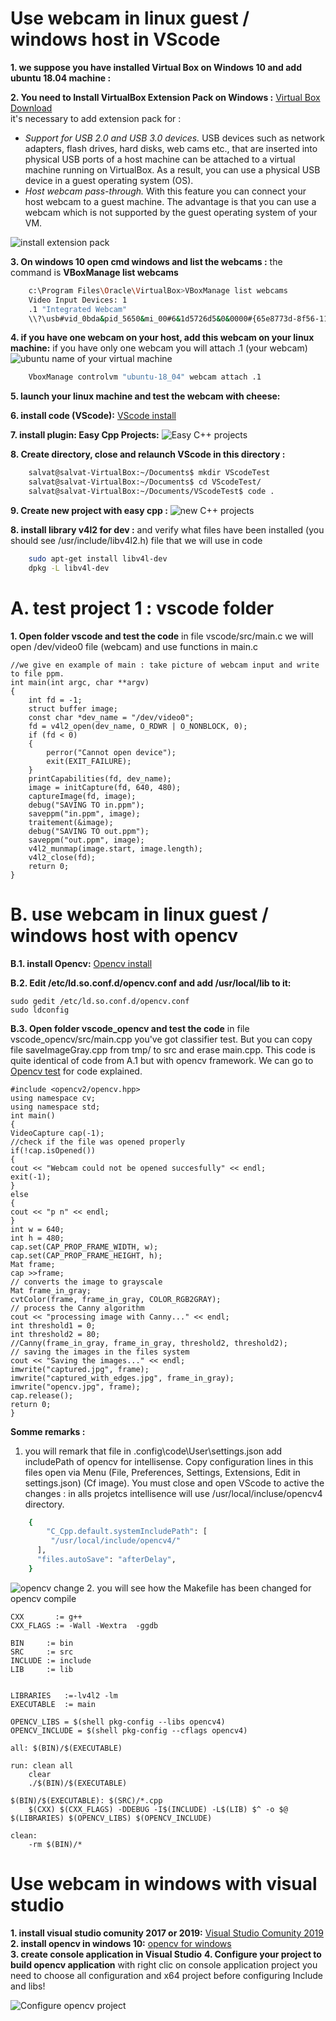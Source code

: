# Use webcam in linux guest / windows host in VScode

**1. we suppose you have installed Virtual Box on Windows 10 and add ubuntu 18.04 machine :**

**2. You need to Install VirtualBox Extension Pack on Windows :** [Virtual Box Download ](https://www.virtualbox.org/wiki/Downloads " get last version of virtualbox and extension pack")   
it's necessary to add extension pack for :
- *Support for USB 2.0 and USB 3.0 devices.* USB devices such as network adapters, flash drives, hard disks, web cams etc., that are inserted into physical USB ports of a host machine can be attached to a virtual machine running on VirtualBox. As a result, you can use a physical USB device in a guest operating system (OS).
- *Host webcam pass-through.* With this feature you can connect your host webcam to a guest machine. The advantage is that you can use a webcam which is not supported by the guest operating system of your VM.

![install extension pack ](./VirtualBox2.jpg  "add extension pack VM")

**3. On windows 10 open cmd windows and list the webcams  :** the command is **VBoxManage list webcams**
```bash
	c:\Program Files\Oracle\VirtualBox>VBoxManage list webcams
	Video Input Devices: 1
	.1 "Integrated Webcam"
	\\?\usb#vid_0bda&pid_5650&mi_00#6&1d5726d5&0&0000#{65e8773d-8f56-11d0-a3b9-00a0c9223196}\global
```
**4. if you have one webcam on your host, add this webcam on your linux machine:**  if you have only one webcam you will attach .1 (your webcam)
![ubuntu name of your virtual machine ](./virtuabox3.jpg   "name of your machine")
```bash
	VboxManage controlvm "ubuntu-18_04" webcam attach .1
```
**5. launch your linux machine and test the webcam with cheese:**

**6. install code (VScode):** [VScode install ](https://linuxize.com/post/how-to-install-visual-studio-code-on-ubuntu-18-04/ "install vscode") 

**7. install plugin: Easy Cpp Projects:**
![Easy C++ projects ](./vscode.jpg   "easy CPP plugin in VScode")

**8. Create directory, close and relaunch VScode in this directory  :**
```bash
	salvat@salvat-VirtualBox:~/Documents$ mkdir VScodeTest
	salvat@salvat-VirtualBox:~/Documents$ cd VScodeTest/
	salvat@salvat-VirtualBox:~/Documents/VScodeTest$ code .
```

**9. Create new project with easy cpp  :**
![new C++ projects ](./easy-cpp1.jpg   "Create new CPP project for Linux")

**8. install library v4l2 for dev :**  and verify what files have been installed  (you should see /usr/include/libv4l2.h) file that we will use in code

```bash
	sudo apt-get install libv4l-dev
	dpkg -L libv4l-dev

```
# A. test project 1 : vscode folder
**1. Open folder vscode and test the code**
in file vscode/src/main.c we will open /dev/video0 file (webcam) and use functions in main.c

	//we give en example of main : take picture of webcam input and write to file ppm.
	int main(int argc, char **argv)
	{
	    int fd = -1;
	    struct buffer image;
	    const char *dev_name = "/dev/video0";
	    fd = v4l2_open(dev_name, O_RDWR | O_NONBLOCK, 0);
	    if (fd < 0)
	    {
	        perror("Cannot open device");
	        exit(EXIT_FAILURE);
	    }
	    printCapabilities(fd, dev_name);
	    image = initCapture(fd, 640, 480);
	    captureImage(fd, image);
	    debug("SAVING TO in.ppm");
	    saveppm("in.ppm", image);
	    traitement(&image);
	    debug("SAVING TO out.ppm");
	    saveppm("out.ppm", image);
	    v4l2_munmap(image.start, image.length);
	    v4l2_close(fd);
	    return 0;
	}

 
# B. use webcam in linux guest / windows host with opencv

**B.1. install Opencv:** [Opencv install ](https://linuxize.com/post/how-to-install-opencv-on-ubuntu-18-04/  "install opencv in ubuntu 18_04 LTS") 

**B.2. Edit /etc/ld.so.conf.d/opencv.conf and add /usr/local/lib to it:**

	sudo gedit /etc/ld.so.conf.d/opencv.conf
	sudo ldconfig

**B.3. Open folder vscode_opencv and test the code**
in file vscode_opencv/src/main.cpp you've got classifier test. But you can copy file saveImageGray.cpp from tmp/ to src and erase main.cpp. This code is quite identical of code from A.1 but with opencv framework.
We can go to [Opencv test](https://link.springer.com/chapter/10.1007/978-1-4302-6838-3_7#Sec24 "using opencv") for code explained.

	#include <opencv2/opencv.hpp>
	using namespace cv;
	using namespace std;
	int main()
	{
	VideoCapture cap(-1);
	//check if the file was opened properly
	if(!cap.isOpened())
	{
	cout << "Webcam could not be opened succesfully" << endl;
	exit(-1);
	}
	else
	{
	cout << "p n" << endl;
	}
	int w = 640;
	int h = 480;
	cap.set(CAP_PROP_FRAME_WIDTH, w);
	cap.set(CAP_PROP_FRAME_HEIGHT, h);
	Mat frame;
	cap >>frame;
	// converts the image to grayscale
	Mat frame_in_gray;
	cvtColor(frame, frame_in_gray, COLOR_RGB2GRAY);
	// process the Canny algorithm
	cout << "processing image with Canny..." << endl;
	int threshold1 = 0;
	int threshold2 = 80;
	//Canny(frame_in_gray, frame_in_gray, threshold2, threshold2);
	// saving the images in the files system
	cout << "Saving the images..." << endl;
	imwrite("captured.jpg", frame);
	imwrite("captured_with_edges.jpg", frame_in_gray);
	imwrite("opencv.jpg", frame);
	cap.release();
	return 0;
	}
	
**Somme remarks :**  
1. you will remark that file in .config\code\User\settings.json add includePath of opencv for intellisense. Copy configuration lines in this files open via Menu (File, Preferences, Settings, Extensions, Edit in settings.json) (Cf image). You must close and open VScode to active the changes : in alls projetcs intellisence will use /usr/local/incluse/opencv4 directory.
```bash
	{
	    "C_Cpp.default.systemIncludePath": [
	     "/usr/local/include/opencv4/"
	  ],
	  "files.autoSave": "afterDelay",
	}
```
![opencv change  ](./vscode.png  "changes for intellisense (opencv)")
2. you will see how the Makefile has been changed for opencv compile
 
	CXX		  := g++
	CXX_FLAGS := -Wall -Wextra  -ggdb 
	
	BIN		:= bin
	SRC		:= src
	INCLUDE	:= include
	LIB		:= lib
	
	
	LIBRARIES	:=-lv4l2 -lm
	EXECUTABLE	:= main
	
	OPENCV_LIBS = $(shell pkg-config --libs opencv4)
	OPENCV_INCLUDE = $(shell pkg-config --cflags opencv4)
	
	all: $(BIN)/$(EXECUTABLE)
	
	run: clean all
		clear
		./$(BIN)/$(EXECUTABLE)
	
	$(BIN)/$(EXECUTABLE): $(SRC)/*.cpp
		$(CXX) $(CXX_FLAGS) -DDEBUG -I$(INCLUDE) -L$(LIB) $^ -o $@ $(LIBRARIES) $(OPENCV_LIBS) $(OPENCV_INCLUDE)
	
	clean:
		-rm $(BIN)/*
		
# Use webcam in  windows with visual studio
**1. install visual studio comunity 2017 or 2019:** [Visual Studio Comunity 2019 ](https://visualstudio.microsoft.com/fr/downloads/ " get VS 1019")  
**2. install opencv in windows 10:** [opencv for windows ](https://opencv.org/releases/ " get opencv")  
**3. create console application in Visual Studio**
**4. Configure your project to build opencv application**
with right clic on console application project you need to choose all configuration and x64 project before configuring Include and libs!


![Configure opencv project ](./visualStudioComunauty.png   "configure project")






 
